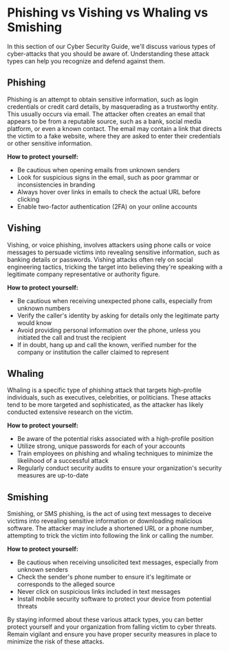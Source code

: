 # Phishing vs Vishing vs Whaling vs Smishing

In this section of our Cyber Security Guide, we'll discuss various types of cyber-attacks that you should be aware of. Understanding these attack types can help you recognize and defend against them.

## Phishing

Phishing is an attempt to obtain sensitive information, such as login credentials or credit card details, by masquerading as a trustworthy entity. This usually occurs via email. The attacker often creates an email that appears to be from a reputable source, such as a bank, social media platform, or even a known contact. The email may contain a link that directs the victim to a fake website, where they are asked to enter their credentials or other sensitive information.

**How to protect yourself:**

- Be cautious when opening emails from unknown senders
- Look for suspicious signs in the email, such as poor grammar or inconsistencies in branding
- Always hover over links in emails to check the actual URL before clicking
- Enable two-factor authentication (2FA) on your online accounts

## Vishing

Vishing, or voice phishing, involves attackers using phone calls or voice messages to persuade victims into revealing sensitive information, such as banking details or passwords. Vishing attacks often rely on social engineering tactics, tricking the target into believing they're speaking with a legitimate company representative or authority figure.

**How to protect yourself:**

- Be cautious when receiving unexpected phone calls, especially from unknown numbers
- Verify the caller's identity by asking for details only the legitimate party would know
- Avoid providing personal information over the phone, unless you initiated the call and trust the recipient
- If in doubt, hang up and call the known, verified number for the company or institution the caller claimed to represent

## Whaling

Whaling is a specific type of phishing attack that targets high-profile individuals, such as executives, celebrities, or politicians. These attacks tend to be more targeted and sophisticated, as the attacker has likely conducted extensive research on the victim.

**How to protect yourself:**

- Be aware of the potential risks associated with a high-profile position
- Utilize strong, unique passwords for each of your accounts
- Train employees on phishing and whaling techniques to minimize the likelihood of a successful attack
- Regularly conduct security audits to ensure your organization's security measures are up-to-date

## Smishing

Smishing, or SMS phishing, is the act of using text messages to deceive victims into revealing sensitive information or downloading malicious software. The attacker may include a shortened URL or a phone number, attempting to trick the victim into following the link or calling the number.

**How to protect yourself:**

- Be cautious when receiving unsolicited text messages, especially from unknown senders
- Check the sender's phone number to ensure it's legitimate or corresponds to the alleged source
- Never click on suspicious links included in text messages
- Install mobile security software to protect your device from potential threats

By staying informed about these various attack types, you can better protect yourself and your organization from falling victim to cyber threats. Remain vigilant and ensure you have proper security measures in place to minimize the risk of these attacks.